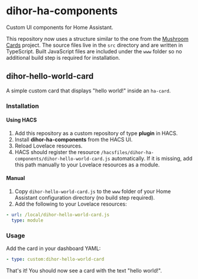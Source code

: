 # dihor-ha-components

Custom UI components for Home Assistant.

This repository now uses a structure similar to the one from the [Mushroom Cards](https://github.com/piitaya/lovelace-mushroom) project. The source files live in the `src` directory and are written in TypeScript. Built JavaScript files are included under the `www` folder so no additional build step is required for installation.

## dihor-hello-world-card

A simple custom card that displays "hello world!" inside an `ha-card`.

### Installation

#### Using HACS

1. Add this repository as a custom repository of type **plugin** in HACS.
2. Install **dihor-ha-components** from the HACS UI.
3. Reload Lovelace resources.
4. HACS should register the resource
   `/hacsfiles/dihor-ha-components/dihor-hello-world-card.js` automatically.
   If it is missing, add this path manually to your Lovelace resources as a
   module.

#### Manual

1. Copy `dihor-hello-world-card.js` to the `www` folder of your Home Assistant configuration directory (no build step required).
2. Add the following to your Lovelace resources:

```yaml
- url: /local/dihor-hello-world-card.js
  type: module
```

### Usage

Add the card in your dashboard YAML:

```yaml
- type: custom:dihor-hello-world-card
```

That's it! You should now see a card with the text "hello world!".
